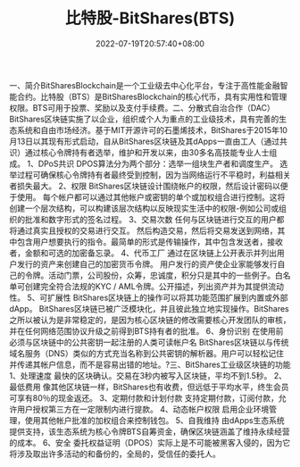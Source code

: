 ﻿---
weight: 
title: "比特股-BitShares(BTS)"
description: "BitSharesBlockchain是一个工业级去中心化平台，专注于高性能金融智能合约"
date: 2022-07-19T20:57:40+08:00
lastmod: 2022-07-19T11:12:40+08:00
draft: false
authors: ["Cindy"]
featuredImage: "bitegu-bitsharesbts.jpg"
link: "https://bitshares.org/"
tags: ["数字代币","比特股-BitShares(BTS)"]
categories: ["navigation"]
navigation: ["数字代币"]
lightgallery: true
toc: true
pinned: false
recommend: false
recommend1: false
---
一、简介BitSharesBlockchain是一个工业级去中心化平台，专注于高性能金融智能合约。比特股（BTS）是BitSharesBlockchain的核心代币，具有实用性和管理权限。BTS可用于投票、奖励以及支付手续费。二、分散式自治合作（DAC）BitShares区块链实施了以企业，组织或个人为重点的工业级技术，具有完善的生态系统和自由市场经济。基于MIT开源许可的石墨烯技术，BitShares于2015年10月13日以其现有形式启动，自从BitShares区块链及其dApps一直由工人（通过共识）通过核心令牌持有者选举，维护和开发以来，由30多名高技能专业人士组成。
1、DPoS共识
DPOS算法分为两个部分：选举一组块生产者和调度生产。
选举过程可确保核心令牌持有者最终受到控制，因为当网络运行不平稳时，利益相关者损失最大。
2、权限
BitShares区块链设计围绕帐户的权限，然后设计密码以便于使用。
每个帐户都可以通过其他帐户或密钥的单个或加权组合进行控制。这将创建一个层次结构，可以构建该层次结构以反映现实生活中的权限-例如公司或组织的批准和数字形式的签名过程。
3、交易次数
任何与区块链进行交互的用户都将通过真实且授权的交易进行交互。
然后构造交易，然后将交易发送到网络，其中包含用户想要执行的指令。最简单的形式是传输操作，其中包含发送者，接收者，金额和可选的加密备忘录。
4、代币工厂
通过在区块链上公开表示并列出用户发行的资产来创建自己的加密货币令牌。
用户发行的资产使企业家能够发行自己的令牌。活动门票，公司股份，众筹，忠诚度，积分只是其中的一些例子。白名单可创建完全符合法规的KYC / AML令牌。公开描述，列出资产并为其提供流动性。
5、可扩展性
BitShares区块链上的操作可以将其功能范围扩展到内置或外部dApp。
BitShares区块链已被广泛模块化，并且彼此独立地实现操作。BitShares之所以被认为是非常稳定的，是因为核心区块链的修改需要核心开发团队的审核，并在任何网络范围协议升级之前得到BTS持有者的批准。
6、身份识别
在使用前必须与区块链中的公共密钥一起注册的人类可读帐户名
BitShares区块链以与传统域名服务（DNS）类似的方式充当名称到公共密钥的解析器。用户可以轻松记住并传递其帐户信息，而不是容易出错的地址。?三、BitShares工业级区块链的功能1、处理速度
最快的区块确认。交易在3秒内被写入区块链，平均不到1.5秒。
2、最低费用
像其他区块链一样，BitShares也有收费，但远低于平均水平，终生会员可享有80％的现金返还。
3、定期付款和计划付款
支持定期付款，订阅付款，允许用户授权第三方在一定限制内进行提款。
4、动态帐户权限
启用企业环境管理，使用其他帐户批准的加权组合来控制钱包。
5、自我维持
由dApps生态系统提供支持，该生态系统为核心令牌BTS自筹资金，确保区块链涵盖了维持永续经营的成本。
6、安全
委托权益证明（DPOS）实际上是不可能被黑客入侵的，因为它将涉及取出许多活动的和备份的，全局的，受信任的委托人。